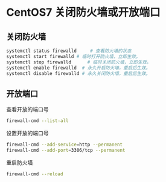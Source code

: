 
# CentOS7 关闭防火墙或开放端口

## 关闭防火墙

```sh
systemctl status firewalld     # 查看防火墙的状态
systemctl start firewalld # 临时打开防火墙，立即生效。
systemctl stop firewalld      # 临时关闭防火墙，立即生效。
systemctl enable firewalld  # 永久开启防火墙，重启后生效。
systemctl disable firewalld # 永久关闭防火墙，重启后生效。
```

## 开放端口

查看开放的端口号

```sh
firewall-cmd --list-all
```

设置开放的端口号

```sh
firewall-cmd --add-service=http --permanent 
firewall-cmd --add-port=3306/tcp --permanent 
```

重启防火墙

```sh
firewall-cmd --reload
```
